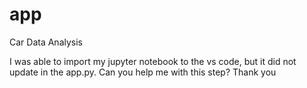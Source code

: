# app
Car Data Analysis

I was able to import my jupyter notebook to the vs code, but it did not update in the app.py. Can you help me with this step? Thank you

